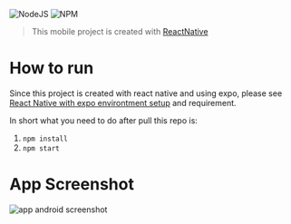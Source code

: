 ![NodeJS](https://img.shields.io/badge/NODE.JS-V16.16.0-green)
![NPM](https://img.shields.io/badge/NPM-V8.11.0-blue)

> This mobile project is created with [ReactNative](https://reactnative.dev/)

# How to run
Since this project is created with react native and using expo, please see [React Native with expo environtment setup](https://reactnative.dev/docs/environment-setup) and requirement.

In short what you need to do after pull this repo is:

1. `npm install`
2. `npm start`

# App Screenshot
![app android screenshot](https://i.ibb.co/10MgGkQ/Screenshot-2022-11-11-20-57-25-527-host-exp-exponent.jpg)
